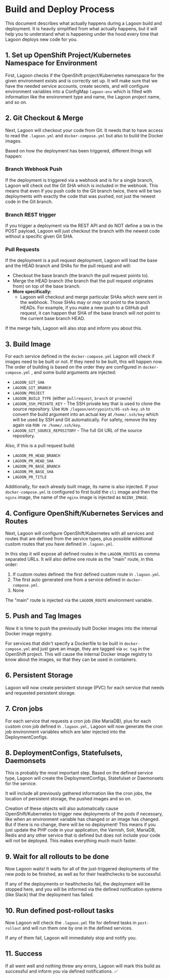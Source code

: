 # Build and Deploy Process

This document describes what actually happens during a Lagoon build and deployment. It is heavily simplified from what actually happens, but it will help you to understand what is happening under the hood every time that Lagoon deploys new code for you.

## 1. Set up OpenShift Project/Kubernetes Namespace for Environment

First, Lagoon checks if the OpenShift project/Kubernetes namespace for the given environment exists and is correctly set up. It will make sure that we have the needed service accounts, create secrets, and will configure environment variables into a ConfigMap `lagoon-env` which is filled with information like the environment type and name, the Lagoon project name, and so on.

## 2. Git Checkout & Merge

Next, Lagoon will checkout your code from Git. It needs that to have access to read the `.lagoon.yml` and `docker-compose.yml` but also to build the Docker images.

Based on how the deployment has been triggered, different things will happen:

### **Branch Webhook Push**

If the deployment is triggered via a webhook and is for a single branch, Lagoon will check out the Git SHA which is included in the webhook. This means that even if you push code to the Git branch twice, there will be two deployments with exactly the code that was pushed, not just the newest code in the Git branch.

### **Branch REST trigger**

If you trigger a deployment via the REST API and do NOT define a `SHA` in the POST payload, Lagoon will just checkout the branch with the newest code without a specific given Git SHA.

### **Pull Requests**

If the deployment is a pull request deployment, Lagoon will load the base and the HEAD branch and SHAs for the pull request and will:

* Checkout the base branch \(the branch the pull request points to\).
* Merge the HEAD branch \(the branch that the pull request originates from\) on top of the base branch.
* **More specifically:**
  * Lagoon will checkout and merge particular SHAs which were sent in the webhook. Those SHAs may or _may not_ point to the branch HEADs. For example, if you make a new push to a GitHub pull request, it can happen that SHA of the base branch will _not_ point to the current base branch HEAD.

If the merge fails, Lagoon will also stop and inform you about this.

## 3. Build Image

For each service defined in the `docker-compose.yml` Lagoon will check if images need to be built or not. If they need to be built, this will happen now. The order of building is based on the order they are configured in `docker-compose.yml` , and some build arguments are injected:

* `LAGOON_GIT_SHA`
* `LAGOON_GIT_BRANCH`
* `LAGOON_PROJECT`
* `LAGOON_BUILD_TYPE` \(either `pullrequest`, `branch` or `promote`\)
* `LAGOON_SSH_PRIVATE_KEY` - The SSH private key that is used to clone the source repository. Use `RUN /lagoon/entrypoints/05-ssh-key.sh` to convert the build argument into an actual key at `/home/.ssh/key` which will be used by SSH and Git automatically. For safety, remove the key again via `RUN rm /home/.ssh/key`.
* `LAGOON_GIT_SOURCE_REPOSITORY` - The full Git URL of the source repository.

Also, if this is a pull request build:

* `LAGOON_PR_HEAD_BRANCH`
* `LAGOON_PR_HEAD_SHA`
* `LAGOON_PR_BASE_BRANCH`
* `LAGOON_PR_BASE_SHA`
* `LAGOON_PR_TITLE`

Additionally, for each already built image, its name is also injected. If your `docker-compose.yml` is configured to first build the `cli` image and then the `nginx` image, the name of the `nginx` image is injected as `NGINX_IMAGE`.

## 4. Configure OpenShift/Kubernetes Services and Routes

Next, Lagoon will configure OpenShift/Kubernetes with all services and routes that are defined from the service types, plus possible additional custom routes that you have defined in `.lagoon.yml`.

In this step it will expose all defined routes in the `LAGOON_ROUTES` as comma separated URLs. It will also define one route as the "main" route, in this order:

1. If custom routes defined: the first defined custom route in `.lagoon.yml`.
2. The first auto generated one from a service defined in `docker-compose.yml`.
3. None

The "main" route is injected via the `LAGOON_ROUTE` environment variable.

## 5. Push and Tag Images

Now it is time to push the previously built Docker images into the internal Docker image registry.

For services that didn't specify a Dockerfile to be built in `docker-compose.yml` and just gave an image, they are tagged via `oc tag` in the OpenShift project. This will cause the internal Docker image registry to know about the images, so that they can be used in containers.

## 6. Persistent Storage

Lagoon will now create persistent storage \(PVC\) for each service that needs and requested persistent storage.

## 7. Cron jobs

For each service that requests a cron job \(like MariaDB\), plus for each custom cron job defined in `.lagoon.yml,` Lagoon will now generate the cron job environment variables which are later injected into the DeploymentConfigs.

## 8. DeploymentConfigs, Statefulsets, Daemonsets

This is probably the most important step. Based on the defined service type, Lagoon will create the DeploymentConfigs, Statefulset or Daemonsets for the service.

It will include all previously gathered information like the cron jobs, the location of persistent storage, the pushed images and so on.

Creation of these objects will also automatically cause OpenShift/Kubernetes to trigger new deployments of the pods if necessary, like when an environment variable has changed or an image has changed. But if there is no change, there will be no deployment! This means if you just update the PHP code in your application, the Varnish, Solr, MariaDB, Redis and any other service that is defined but does not include your code will not be deployed. This makes everything much much faster.

## 9. Wait for all rollouts to be done

Now Lagoon waits! It waits for all of the just-triggered deployments of the new pods to be finished, as well as for their healthchecks to be successful.

If any of the deployments or healthchecks fail, the deployment will be stopped here, and you will be informed via the defined notification systems \(like Slack\) that the deployment has failed.

## 10. Run defined post-rollout tasks

Now Lagoon will check the `.lagoon.yml` file for defined tasks in `post-rollout` and will run them one by one in the defined services.

If any of them fail, Lagoon will immediately stop and notify you.

## 11. Success

If all went well and nothing threw any errors, Lagoon will mark this build as successful and inform you via defined notifications. ✅

